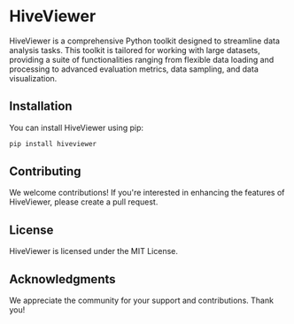 # HiveViewer

HiveViewer is a comprehensive Python toolkit designed to streamline data analysis tasks. This toolkit is tailored for working with large datasets, providing a suite of functionalities ranging from flexible data loading and processing to advanced evaluation metrics, data sampling, and data visualization.

## Installation

You can install HiveViewer using pip:

```bash
pip install hiveviewer
```

## Contributing

We welcome contributions! If you're interested in enhancing the features of HiveViewer, please create a pull request.

## License

HiveViewer is licensed under the MIT License.

## Acknowledgments

We appreciate the community for your support and contributions. Thank you!
